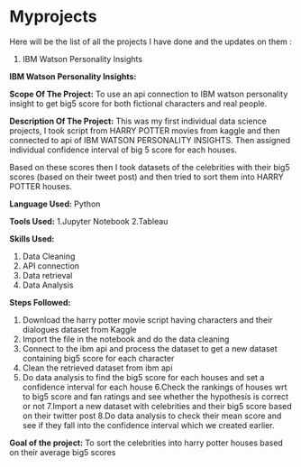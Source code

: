 # Myprojects
Here will be the list of all the projects I have done and the updates on them :

1) IBM Watson Personality Insights



**IBM Watson Personality Insights:**

**Scope Of The Project:**
To use an api connection to IBM watson personality insight to get big5 score for both fictional characters and real people.

**Description Of The Project:**
This was my first individual data science projects, I took script from HARRY POTTER movies from kaggle and then
connected to api of IBM WATSON PERSONALITY INSIGHTS. Then assigned individual confidence interval of big 5 score for each houses.

Based on these scores then I took datasets of the celebrities with their big5 scores (based on their tweet post) and then tried to sort them into HARRY POTTER houses.

**Language Used:** Python

**Tools Used:** 1.Jupyter Notebook 2.Tableau

**Skills Used:**
1. Data Cleaning 
2. API connection
3. Data retrieval
4. Data Analysis

**Steps Followed:**
1. Download the harry potter movie script having characters and their dialogues dataset from Kaggle
2. Import the file in the notebook and do the data cleaning
3. Connect to the ibm api and process the dataset to get a new dataset containing big5 score for each character
4. Clean the retrieved dataset from ibm api
5. Do data analysis to find the big5 score for each houses and set a confidence interval for each house
6.Check the rankings of houses wrt to big5 score and fan ratings and see whether the hypothesis is correct or not
7.Import a new dataset with celebrities and their big5 score based on their twitter post
8.Do data analysis to check their mean score and see if they fall into the confidence interval which we created earlier.

**Goal of the project:** To sort the celebrities into  harry potter houses based on their average big5 scores

